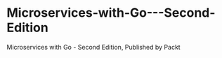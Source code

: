 # Microservices-with-Go---Second-Edition
Microservices with Go - Second Edition, Published by Packt
